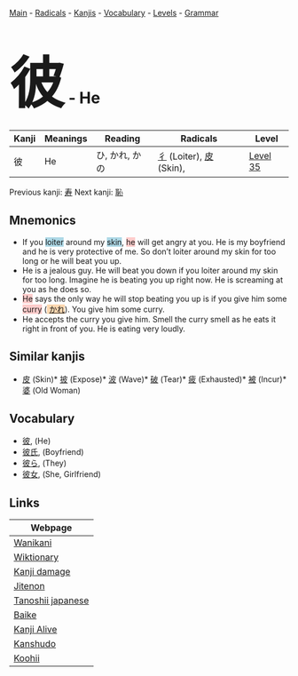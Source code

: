 <style> bigfont {font-size: 100px}</style>
[Main](../index.md) -
[Radicals](../radicals.md) -
[Kanjis](../kanjis.md) -
[Vocabulary](../vocabulary.md) -
[Levels](../levels.md) -
[Grammar](../grammar.md)
# <bigfont> 彼</bigfont> - He 

| Kanji | Meanings | Reading | Radicals | Level |
| --- | --- | --- | --- | --- |
| 彼 | He | ひ, かれ, かの | [彳](../radicals/彳.md) (Loiter), [皮](../radicals/皮.md) (Skin),  | [Level 35](../levels/wk_level35.md) |

Previous kanji: [寿](寿.md) Next kanji: [恥](恥.md) 

## Mnemonics
 * If you <span style="background-color:#ADD8E6"> loiter</span> around my <span style="background-color:#ADD8E6"> skin</span>, <span style="background-color:#ffcccb"> he</span> will get angry at you. He is my boyfriend and he is very protective of me. So don’t loiter around my skin for too long or he will beat you up.
* He is a jealous guy. He will beat you down if you loiter around my skin for too long. Imagine he is beating you up right now. He is screaming at you as he does so.
*  <span style="background-color:#ffcccb"> He</span> says the only way he will stop beating you up is if you give him some <span style="background-color:#ffcccb"> curry</span> (<span style="background-color:#fed8b1"> [かれ](https://jisho.org/search/かれ)</span>). You give him some curry.
* He accepts the curry you give him. Smell the curry smell as he eats it right in front of you. He is eating very loudly.


## Similar kanjis
 * [皮](皮.md) (Skin)* [披](披.md) (Expose)* [波](波.md) (Wave)* [破](破.md) (Tear)* [疲](疲.md) (Exhausted)* [被](被.md) (Incur)* [婆](婆.md) (Old Woman)


## Vocabulary
 * [彼](../vocabulary/彼.md), (He)
* [彼氏](../vocabulary/彼.md), (Boyfriend)
* [彼ら](../vocabulary/彼.md), (They)
* [彼女](../vocabulary/彼.md), (She, Girlfriend)



## Links 

| Webpage |
| --- |
| [Wanikani          ](https://www.wanikani.com/kanji/彼) |
| [Wiktionary        ](https://en.wiktionary.org/wiki/彼) |
| [Kanji damage      ](http://www.kanjidamage.com/kanji/search?utf8=✓&q=彼) |
| [Jitenon           ](https://jitenon.com/kanji/彼) |
| [Tanoshii japanese ](https://www.tanoshiijapanese.com/dictionary/kanji.cfm?k=彼) |
| [Baike             ](https://baike.baidu.com/item/彼) |
| [Kanji Alive       ](https://app.kanjialive.com/彼) |
| [Kanshudo          ](https://www.kanshudo.com/searchmn?q=彼) |
| [Koohii            ](https://kanji.koohii.com/study/kanji/彼) |
